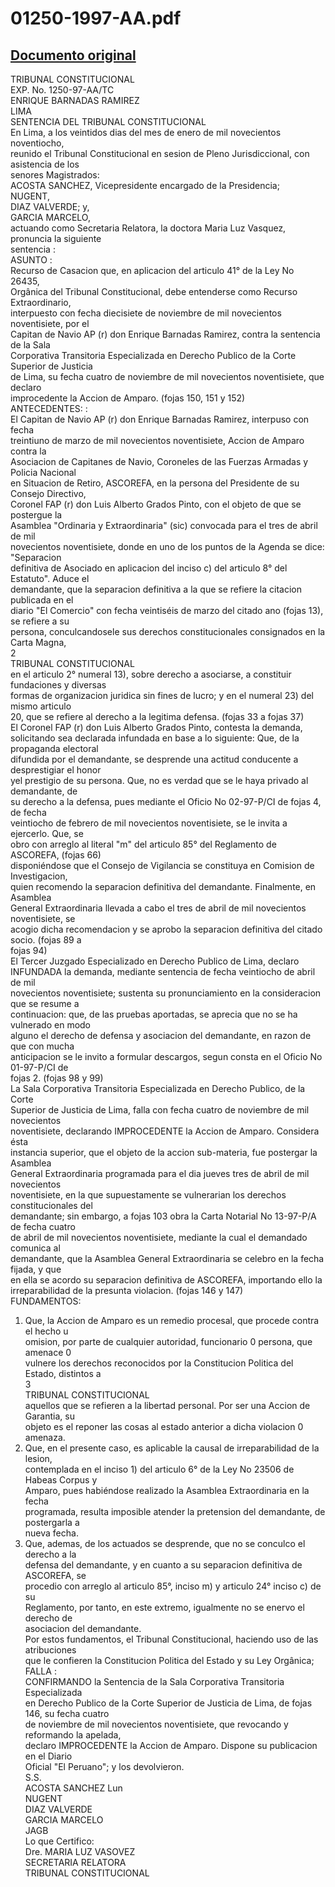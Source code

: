 
01250-1997-AA.pdf
=================
  
[Documento original](https://tc.gob.pe/jurisprudencia/1998/01250-1997-AA.pdf)  
---  
TRIBUNAL CONSTITUCIONAL  
EXP. No. 1250-97-AA/TC  
ENRIQUE BARNADAS RAMIREZ  
LIMA  
SENTENCIA DEL TRIBUNAL CONSTITUCIONAL  
En Lima, a los veintidos dias del mes de enero de mil novecientos noventiocho,  
reunido el Tribunal Constitucional en sesion de Pleno Jurisdiccional, con asistencia de los  
senores Magistrados:  
ACOSTA SANCHEZ, Vicepresidente encargado de la Presidencia;  
NUGENT,  
DIAZ VALVERDE; y,  
GARCIA MARCELO,  
actuando como Secretaria Relatora, la doctora Maria Luz Vasquez, pronuncia la siguiente  
sentencia :  
ASUNTO :  
Recurso de Casacion que, en aplicacion del articulo 41° de la Ley No 26435,  
Orgânica del Tribunal Constitucional, debe entenderse como Recurso Extraordinario,  
interpuesto con fecha diecisiete de noviembre de mil novecientos noventisiete, por el  
Capitan de Navio AP (r) don Enrique Barnadas Ramirez, contra la sentencia de la Sala  
Corporativa Transitoria Especializada en Derecho Publico de la Corte Superior de Justicia  
de Lima, su fecha cuatro de noviembre de mil novecientos noventisiete, que declaro  
improcedente la Accion de Amparo. (fojas 150, 151 y 152)  
ANTECEDENTES: :  
El Capitan de Navio AP (r) don Enrique Barnadas Ramirez, interpuso con fecha  
treintiuno de marzo de mil novecientos noventisiete, Accion de Amparo contra la  
Asociacion de Capitanes de Navio, Coroneles de las Fuerzas Armadas y Policia Nacional  
en Situacion de Retiro, ASCOREFA, en la persona del Presidente de su Consejo Directivo,  
Coronel FAP (r) don Luis Alberto Grados Pinto, con el objeto de que se postergue la  
Asamblea "Ordinaria y Extraordinaria" (sic) convocada para el tres de abril de mil  
novecientos noventisiete, donde en uno de los puntos de la Agenda se dice: "Separacion  
definitiva de Asociado en aplicacion del inciso c) del articulo 8° del Estatuto". Aduce el  
demandante, que la separacion definitiva a la que se refiere la citacion publicada en el  
diario "El Comercio" con fecha veintiséis de marzo del citado ano (fojas 13), se refiere a su  
persona, conculcandosele sus derechos constitucionales consignados en la Carta Magna,  
2  
TRIBUNAL CONSTITUCIONAL  
en el articulo 2° numeral 13), sobre derecho a asociarse, a constituir fundaciones y diversas  
formas de organizacion juridica sin fines de lucro; y en el numeral 23) del mismo articulo  
20, que se refiere al derecho a la legitima defensa. (fojas 33 a fojas 37)  
El Coronel FAP (r) don Luis Alberto Grados Pinto, contesta la demanda,  
solicitando sea declarada infundada en base a lo siguiente: Que, de la propaganda electoral  
difundida por el demandante, se desprende una actitud conducente a desprestigiar el honor  
yel prestigio de su persona. Que, no es verdad que se le haya privado al demandante, de  
su derecho a la defensa, pues mediante el Oficio No 02-97-P/CI de fojas 4, de fecha  
veintiocho de febrero de mil novecientos noventisiete, se le invita a ejercerlo. Que, se  
obro con arreglo al literal "m" del articulo 85° del Reglamento de ASCOREFA, (fojas 66)  
disponiéndose que el Consejo de Vigilancia se constituya en Comision de Investigacion,  
quien recomendo la separacion definitiva del demandante. Finalmente, en Asamblea  
General Extraordinaria llevada a cabo el tres de abril de mil novecientos noventisiete, se  
acogio dicha recomendacion y se aprobo la separacion definitiva del citado socio. (fojas 89 a  
fojas 94)  
El Tercer Juzgado Especializado en Derecho Publico de Lima, declaro  
INFUNDADA la demanda, mediante sentencia de fecha veintiocho de abril de mil  
novecientos noventisiete; sustenta su pronunciamiento en la consideracion que se resume a  
continuacion: que, de las pruebas aportadas, se aprecia que no se ha vulnerado en modo  
alguno el derecho de defensa y asociacion del demandante, en razon de que con mucha  
anticipacion se le invito a formular descargos, segun consta en el Oficio No 01-97-P/CI de  
fojas 2. (fojas 98 y 99)  
La Sala Corporativa Transitoria Especializada en Derecho Publico, de la Corte  
Superior de Justicia de Lima, falla con fecha cuatro de noviembre de mil novecientos  
noventisiete, declarando IMPROCEDENTE la Accion de Amparo. Considera ésta  
instancia superior, que el objeto de la accion sub-materia, fue postergar la Asamblea  
General Extraordinaria programada para el dia jueves tres de abril de mil novecientos  
noventisiete, en la que supuestamente se vulnerarian los derechos constitucionales del  
demandante; sin embargo, a fojas 103 obra la Carta Notarial No 13-97-P/A de fecha cuatro  
de abril de mil novecientos noventisiete, mediante la cual el demandado comunica al  
demandante, que la Asamblea General Extraordinaria se celebro en la fecha fijada, y que  
en ella se acordo su separacion definitiva de ASCOREFA, importando ello la  
irreparabilidad de la presunta violacion. (fojas 146 y 147)  
FUNDAMENTOS:  
1. Que, la Accion de Amparo es un remedio procesal, que procede contra el hecho u  
omision, por parte de cualquier autoridad, funcionario 0 persona, que amenace 0  
vulnere los derechos reconocidos por la Constitucion Politica del Estado, distintos a  
3  
TRIBUNAL CONSTITUCIONAL  
aquellos que se refieren a la libertad personal. Por ser una Accion de Garantia, su  
objeto es el reponer las cosas al estado anterior a dicha violacion 0 amenaza.  
2. Que, en el presente caso, es aplicable la causal de irreparabilidad de la lesion,  
contemplada en el inciso 1) del articulo 6° de la Ley No 23506 de Habeas Corpus y  
Amparo, pues habiéndose realizado la Asamblea Extraordinaria en la fecha  
programada, resulta imposible atender la pretension del demandante, de postergarla a  
nueva fecha.  
3. Que, ademas, de los actuados se desprende, que no se conculco el derecho a la  
defensa del demandante, y en cuanto a su separacion definitiva de ASCOREFA, se  
procedio con arreglo al articulo 85°, inciso m) y articulo 24° inciso c) de su  
Reglamento, por tanto, en este extremo, igualmente no se enervo el derecho de  
asociacion del demandante.  
Por estos fundamentos, el Tribunal Constitucional, haciendo uso de las atribuciones  
que le confieren la Constitucion Politica del Estado y su Ley Orgânica;  
FALLA :  
CONFIRMANDO la Sentencia de la Sala Corporativa Transitoria Especializada  
en Derecho Publico de la Corte Superior de Justicia de Lima, de fojas 146, su fecha cuatro  
de noviembre de mil novecientos noventisiete, que revocando y reformando la apelada,  
declaro IMPROCEDENTE la Accion de Amparo. Dispone su publicacion en el Diario  
Oficial "El Peruano"; y los devolvieron.  
S.S.  
ACOSTA SANCHEZ Lun  
NUGENT  
DIAZ VALVERDE  
GARCIA MARCELO  
JAGB  
Lo que Certifico:  
Dre. MARIA LUZ VASOVEZ  
SECRETARIA RELATORA  
TRIBUNAL CONSTITUCIONAL